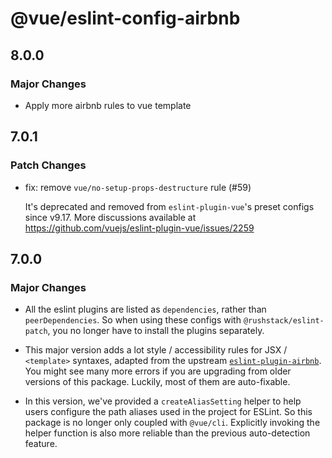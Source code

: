 # @vue/eslint-config-airbnb

## 8.0.0

### Major Changes

- Apply more airbnb rules to vue template

## 7.0.1

### Patch Changes

- fix: remove `vue/no-setup-props-destructure` rule (#59)

  It's deprecated and removed from `eslint-plugin-vue`'s preset configs since v9.17. More discussions available at https://github.com/vuejs/eslint-plugin-vue/issues/2259

## 7.0.0

### Major Changes

- All the eslint plugins are listed as `dependencies`, rather than `peerDependencies`.
  So when using these configs with `@rushstack/eslint-patch`, you no longer have to install the plugins separately.

- This major version adds a lot style / accessibility rules for JSX / `<template>` syntaxes, adapted from the upstream [`eslint-plugin-airbnb`](https://github.com/airbnb/javascript/tree/eslint-config-airbnb-v19.0.4/packages/eslint-config-airbnb).
  You might see many more errors if you are upgrading from older versions of this package. Luckily, most of them are auto-fixable.

- In this version, we've provided a `createAliasSetting` helper to help users configure the path aliases used in the project for ESLint.
  So this package is no longer only coupled with `@vue/cli`. Explicitly invoking the helper function is also more reliable than the previous auto-detection feature.

